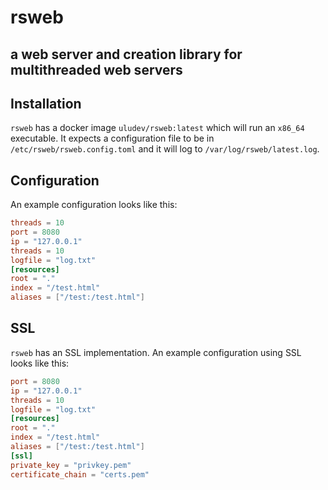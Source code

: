 # rsweb
## a web server and creation library for multithreaded web servers

## Installation
`rsweb` has a docker image `uludev/rsweb:latest` which will run an `x86_64` executable.
It expects a configuration file to be in `/etc/rsweb/rsweb.config.toml` and it will log to `/var/log/rsweb/latest.log`.

## Configuration
An example configuration looks like this:
```toml
threads = 10
port = 8080
ip = "127.0.0.1"
threads = 10
logfile = "log.txt"
[resources]
root = "."
index = "/test.html"
aliases = ["/test:/test.html"]
```

## SSL
`rsweb` has an SSL implementation. An example configuration using SSL looks like this:
```toml
port = 8080
ip = "127.0.0.1"
threads = 10
logfile = "log.txt"
[resources]
root = "."
index = "/test.html"
aliases = ["/test:/test.html"]
[ssl]
private_key = "privkey.pem"
certificate_chain = "certs.pem"
```
